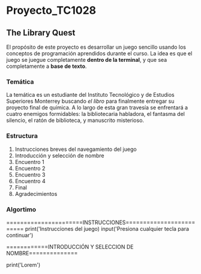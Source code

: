 # Proyecto_TC1028

## The Library Quest 

El propósito de este proyecto es desarrollar un juego sencillo usando los conceptos de programación aprendidos durante el curso. La idea es que el juego se juegue completamente **dentro de la terminal**, y que sea completamente a **base de texto**. 

### Temática

La temática es un estudiante del Instituto Tecnológico y de Estudios Superiores Monterrey buscando *el libro* para finalmente entregar su proyecto final de química. A lo largo de esta gran travesía se enfrentará a cuatro enemigos formidables: la bibliotecaria habladora, el fantasma del silencio, el ratón de biblioteca, y manuscrito misterioso. 

### Estructura

1. Instrucciones breves del navegamiento del juego
2. Introducción y selección de nombre
3. Encuentro 1
4. Encuentro 2
5. Encuentro 3
6. Encuentro 4
7. Final
8. Agradecimientos

### Algortimo

======================INSTRUCCIONES=========================
print('Instrucciones del juego)
input('Presiona cualquier tecla para continuar')

============INTRODUCCIÓN Y SELECCION DE NOMBRE==============

print('Lorem')

